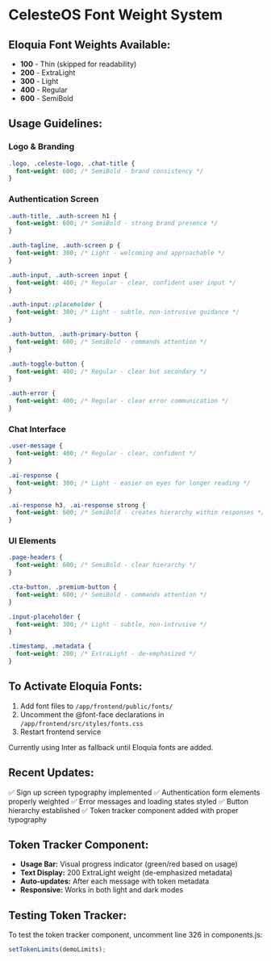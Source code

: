 # CelesteOS Font Weight System

## Eloquia Font Weights Available:
- **100** - Thin (skipped for readability)
- **200** - ExtraLight
- **300** - Light  
- **400** - Regular
- **600** - SemiBold

## Usage Guidelines:

### Logo & Branding
```css
.logo, .celeste-logo, .chat-title {
  font-weight: 600; /* SemiBold - brand consistency */
}
```

### Authentication Screen
```css
.auth-title, .auth-screen h1 {
  font-weight: 600; /* SemiBold - strong brand presence */
}

.auth-tagline, .auth-screen p {
  font-weight: 300; /* Light - welcoming and approachable */
}

.auth-input, .auth-screen input {
  font-weight: 400; /* Regular - clear, confident user input */
}

.auth-input::placeholder {
  font-weight: 300; /* Light - subtle, non-intrusive guidance */
}

.auth-button, .auth-primary-button {
  font-weight: 600; /* SemiBold - commands attention */
}

.auth-toggle-button {
  font-weight: 400; /* Regular - clear but secondary */
}

.auth-error {
  font-weight: 400; /* Regular - clear error communication */
}
```

### Chat Interface
```css
.user-message {
  font-weight: 400; /* Regular - clear, confident */
}

.ai-response {
  font-weight: 300; /* Light - easier on eyes for longer reading */
}

.ai-response h3, .ai-response strong {
  font-weight: 600; /* SemiBold - creates hierarchy within responses */
}
```

### UI Elements
```css
.page-headers {
  font-weight: 600; /* SemiBold - clear hierarchy */
}

.cta-button, .premium-button {
  font-weight: 600; /* SemiBold - commands attention */
}

.input-placeholder {
  font-weight: 300; /* Light - subtle, non-intrusive */
}

.timestamp, .metadata {
  font-weight: 200; /* ExtraLight - de-emphasized */
}
```

## To Activate Eloquia Fonts:
1. Add font files to `/app/frontend/public/fonts/`
2. Uncomment the @font-face declarations in `/app/frontend/src/styles/fonts.css`
3. Restart frontend service

Currently using Inter as fallback until Eloquia fonts are added.

## Recent Updates:
✅ Sign up screen typography implemented
✅ Authentication form elements properly weighted
✅ Error messages and loading states styled
✅ Button hierarchy established
✅ Token tracker component added with proper typography

## Token Tracker Component:
- **Usage Bar:** Visual progress indicator (green/red based on usage)
- **Text Display:** 200 ExtraLight weight (de-emphasized metadata)
- **Auto-updates:** After each message with token metadata
- **Responsive:** Works in both light and dark modes

## Testing Token Tracker:
To test the token tracker component, uncomment line 326 in components.js:
```javascript
setTokenLimits(demoLimits);
```